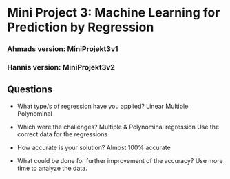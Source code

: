 # Mini Project 3: Machine Learning for Prediction by Regression

### Ahmads version: MiniProjekt3v1
### Hannis version: MiniProjekt3v2

## Questions
- What type/s of regression have you applied?
Linear
Multiple
Polynominal
  
- Which were the challenges?
Multiple & Polynominal regression
Use the correct data for the regressions
  
- How accurate is your solution?
Almost 100% accurate
  
- What could be done for further improvement of the accuracy?
  Use more time to analyze the data.